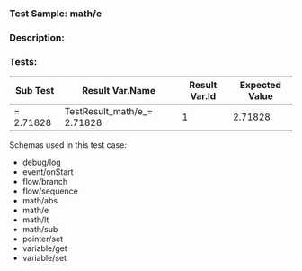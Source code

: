 ### **Test Sample:** math/e
### **Description:** 

### Tests:
| Sub Test | Result Var.Name | Result Var.Id | Expected Value
| ----------- | ----------- | ----------- |----------- |
| = 2.71828 | TestResult_math/e_= 2.71828 | 1 | 2.71828

Schemas used in this test case:
- debug/log
- event/onStart
- flow/branch
- flow/sequence
- math/abs
- math/e
- math/lt
- math/sub
- pointer/set
- variable/get
- variable/set
